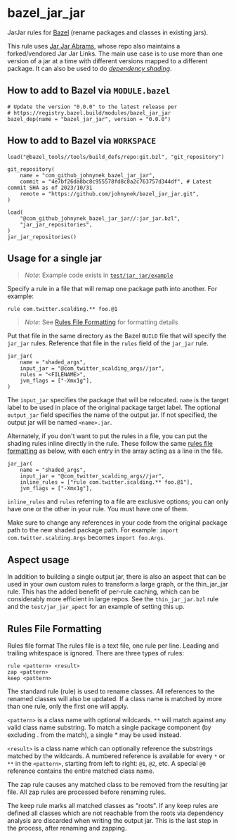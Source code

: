 # bazel_jar_jar

JarJar rules for [Bazel](https://bazel.build/) (rename packages and classes in existing jars).

This rule uses [Jar Jar Abrams](https://github.com/eed3si9n/jarjar-abrams), whose repo also maintains a forked/vendored Jar Jar Links.
The main use case is to use more than one version of a jar at a time with different versions mapped to a different package. It can also be used to do [*dependency shading*](https://softwareengineering.stackexchange.com/questions/297276/what-is-a-shaded-java-dependency).

## How to add to Bazel via `MODULE.bazel`

```starlark
# Update the version "0.0.0" to the latest release per
# https://registry.bazel.build/modules/bazel_jar_jar
bazel_dep(name = "bazel_jar_jar", version = "0.0.0")
```

## How to add to Bazel via `WORKSPACE`

```starlark
load("@bazel_tools//tools/build_defs/repo:git.bzl", "git_repository")

git_repository(
    name = "com_github_johnynek_bazel_jar_jar",
    commit = "4e7bf26da8bc8c955578fd8c8a2c763757d344df", # Latest commit SHA as of 2023/10/31
    remote = "https://github.com/johnynek/bazel_jar_jar.git",
)

load(
    "@com_github_johnynek_bazel_jar_jar//:jar_jar.bzl",
    "jar_jar_repositories",
)
jar_jar_repositories()
```


## Usage for a single jar

> _Note_: Example code exists in [`test/jar_jar/example`](/test/jar_jar/example)

Specify a rule in a file that will remap one package path into another. For example:

```
rule com.twitter.scalding.** foo.@1
```

> _Note_: See [Rules File Formatting](#rules-file-formatting) for formatting details

Put that file in the same directory as the Bazel `BUILD` file that will specify the `jar_jar` rules. Reference that file in the `rules` field of the `jar_jar` rule.

```
jar_jar(
    name = "shaded_args",
    input_jar = "@com_twitter_scalding_args//jar",
    rules = "<FILENAME>",
    jvm_flags = ["-Xmx1g"],
)
```

The `input_jar` specifies the package that will be relocated. `name` is the target label to be used in place of the original package target label.
The optional `output_jar` field specifies the name of the output jar. If not specified, the output jar will be named `<name>.jar`.

Alternately, if you don't want to put the rules in a file, you can put the shading rules inline directly in the rule.  These follow the same
[rules file formatting](#rules-file-formatting) as below, with each entry in the array acting as a line in the file.
```
jar_jar(
    name = "shaded_args",
    input_jar = "@com_twitter_scalding_args//jar",
    inline_rules = ["rule com.twitter.scalding.** foo.@1"],
    jvm_flags = ["-Xmx1g"],
```
`inline_rules` and `rules` referring to a file are exclusive options; you can only have one or the other in your rule.  You must have one of them.

Make sure to change any references in your code from the original package path to the new shaded package path. For example: `import com.twitter.scalding.Args` becomes `import foo.Args`.

## Aspect usage

In addition to building a single output jar, there is also an aspect that can be used in your own custom rules to
transform a large graph, or the thin_jar_jar rule. This has the added benefit of per-rule caching, which can be considerably more efficient in large repos.
See the `thin_jar_jar.bzl` rule and the `test/jar_jar_apect` for an example of setting this up.

## Rules File Formatting

Rules file format
The rules file is a text file, one rule per line. Leading and trailing whitespace is ignored. There are three types of rules:

```
rule <pattern> <result>
zap <pattern>
keep <pattern>
```

The standard rule (rule) is used to rename classes. All references to the renamed classes will also be updated. If a class name is matched by more than one rule, only the first one will apply.

`<pattern>` is a class name with optional wildcards. `**` will match against any valid class name substring. To match a single package component (by excluding . from the match), a single * may be used instead.

`<result>` is a class name which can optionally reference the substrings matched by the wildcards. A numbered reference is available for every `*` or `**` in the `<pattern>`, starting from left to right: `@1`, `@2`, etc. A special `@0` reference contains the entire matched class name.

The zap rule causes any matched class to be removed from the resulting jar file. All zap rules are processed before renaming rules.

The keep rule marks all matched classes as "roots". If any keep rules are defined all classes which are not reachable from the roots via dependency analysis are discarded when writing the output jar. This is the last step in the process, after renaming and zapping.
